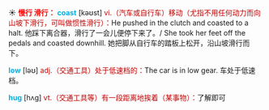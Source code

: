 ☀ <font color="red">**慢行 滑行：**</font>
<font color="sky blue">**coast**</font> [kəʊst] 
<font color="#c00000">vi.（汽车或自行车）移动（尤指不用任何动力而向山坡下滑行，可叫做惯性滑行）：</font>He pushed in the clutch and coasted to a halt. 他踩下离合器，滑行了一会儿便停下来了。/ She took her feet off the pedals and coasted downhill. 她把脚从自行车的踏板上松开，沿山坡滑行而下。

<font color="sky blue">**low**</font> [ləʊ] 
<font color="#c00000">adj.（交通工具）处于低速档的：</font>The car is in low gear. 车处于低速档。

<font color="sky blue">**hug**</font> [hʌɡ] 
<font color="#c00000">vt.（交通工具等）有一段距离地挨着（某事物）：</font>了解即可
